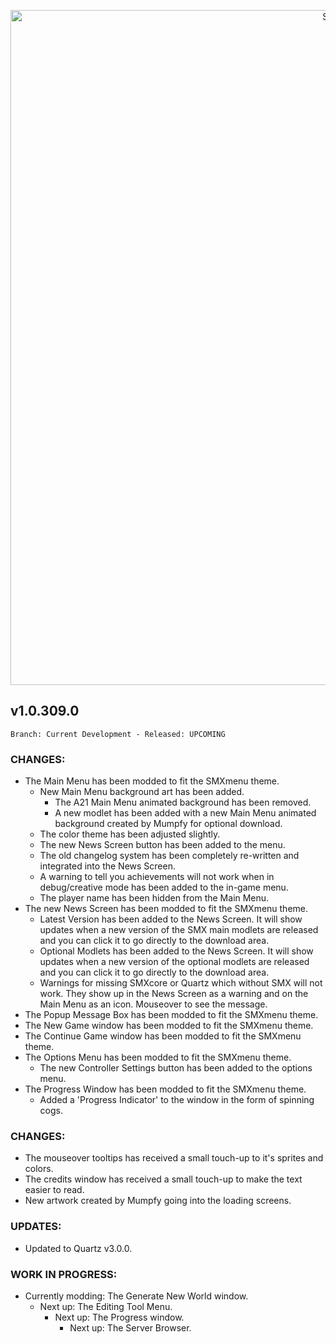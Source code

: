 <p align="center">
  <img src="https://7dtd-community.s3.us-east-2.amazonaws.com/monthly_2022_01/a20_banner_forum.png.35ab78c870a912989f716f892c664a60.png" width="1080" title="SMXhud - A20">
</p>

## **v1.0.309.0**

`Branch: Current Development - Released: UPCOMING`

### CHANGES:
- The Main Menu has been modded to fit the SMXmenu theme.
  - New Main Menu background art has been added.
    - The A21 Main Menu animated background has been removed.
    - A new modlet has been added with a new Main Menu animated background created by Mumpfy for optional download.
  - The color theme has been adjusted slightly.
  - The new News Screen button has been added to the menu.
  - The old changelog system has been completely re-written and integrated into the News Screen.
  - A warning to tell you achievements will not work when in debug/creative mode has been added to the in-game menu.
  - The player name has been hidden from the Main Menu.
- The new News Screen has been modded to fit the SMXmenu theme.
  - Latest Version has been added to the News Screen. It will show updates when a new version of the SMX main modlets are released and you can click it to go directly to the download area.
  - Optional Modlets has been added to the News Screen. It will show updates when a new version of the optional modlets are released and you can click it to go directly to the download area.
  - Warnings for missing SMXcore or Quartz which without SMX will not work. They show up in the News Screen as a warning and on the Main Menu as an icon. Mouseover to see the message.
- The Popup Message Box has been modded to fit the SMXmenu theme.
- The New Game window has been modded to fit the SMXmenu theme.
- The Continue Game window has been modded to fit the SMXmenu theme.
- The Options Menu has been modded to fit the SMXmenu theme.
  - The new Controller Settings button has been added to the options menu.
- The Progress Window has been modded to fit the SMXmenu theme.
  - Added a 'Progress Indicator' to the window in the form of spinning cogs.


### CHANGES:
- The mouseover tooltips has received a small touch-up to it's sprites and colors.
- The credits window has received a small touch-up to make the text easier to read.
- New artwork created by Mumpfy going into the loading screens.


### UPDATES:
- Updated to Quartz v3.0.0.

### WORK IN PROGRESS:
- Currently modding: The Generate New World window.
  - Next up: The Editing Tool Menu.
    - Next up: The Progress window.
      - Next up: The Server Browser.
